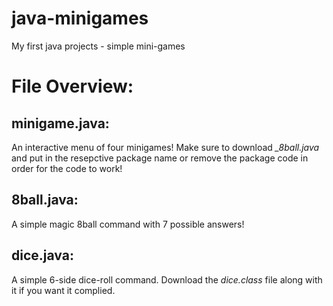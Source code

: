 # java-minigames
My first java projects - simple mini-games

# File Overview:

## minigame.java:
An interactive menu of four minigames! Make sure to download *_8ball.java* and put in the resepctive package name or remove the package code in order for the code to work!

## 8ball.java: 
A simple magic 8ball command with 7 possible answers!

## dice.java:
A simple 6-side dice-roll command. Download the *dice.class* file along with it if you want it complied.
